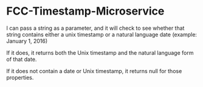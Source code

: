 # FCC-Timestamp-Microservice

I can pass a string as a parameter, and it will check to see whether that string contains either a unix timestamp or a natural language date (example: January 1, 2016)

If it does, it returns both the Unix timestamp and the natural language form of that date.

If it does not contain a date or Unix timestamp, it returns null for those properties.
